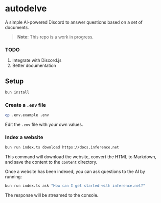 # autodelve
A simple AI-powered Discord to answer questions based on a set of documents.

> **Note:** This repo is a work in progress.
>
### TODO
1. Integrate with Discord.js
2. Better documentation

## Setup

```bash
bun install
```

### Create a `.env` file

```bash
cp .env.example .env
```

Edit the `.env` file with your own values.


### Index a website

```bash
bun run index.ts download https://docs.inference.net
```

This command will download the website, convert the HTML to Markdown, and save the content to the `content` directory.

Once a website has been indexed, you can ask questions to the AI by running:

```bash
bun run index.ts ask "How can I get started with inference.net?"
```

The response will be streamed to the console.




